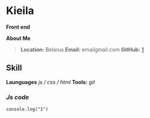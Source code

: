 # Kieila

**Front end**

**About Me**

> **Location:** Belarus
> **Email:** emailgmail.com
> **GitHub:** [1](https://github.com/digalsisilaak)

## Skill

**Launguages** _js / css / html_
**Tools:** _git_

### _Js code_

```
console.log("1")
```
